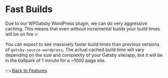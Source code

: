 # Fast Builds

Due to our WPGatsby WordPress plugin, we can do very aggressive caching. This means that even without incremental builds your build times will be on fire :fire:

You can expect to see massively faster build times than previous versions of `gatsby-source-wordpress`. The actual cached build time will vary depending on the size and complexity of your Gatsby site/app, but it will be in the ballpark of 1 minute for a ~1000 page site.



:point_left: [Back to Features](./index.md)

